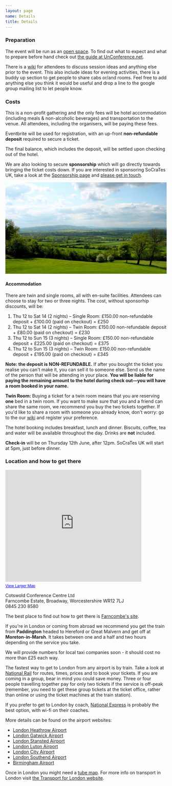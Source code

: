 ```yaml
---
layout: page
name: Details
title: Details
---
```


### Preparation

The event will be run as an [open space][Open-space technology]. To find out what to expect and what to prepare before hand check out [the guide at UnConference.net][How to prepare to attend an unconference].

There is a <a href="https://github.com/lscc/socrates-uk/wiki">wiki</a> for attendees to discuss session ideas and anything else prior to the event. This also include ideas for evening activities, there is a buddy up section to get people to share cabs or/and rooms. Feel free to add anything else you think it would be useful and drop a line to the google group mailing list to let people know.

[Open-space technology]: http://en.wikipedia.org/wiki/Open-space_technology
[How to prepare to attend an unconference]: http://www.unconference.net/unconferencing-how-to-prepare-to-attend-an-unconference/

### Costs

This is a non-profit gathering and the only fees will be hotel accommodation (including meals & non-alcoholic beverages) and transportation to the venue. All attendees, including the organisers, will be paying these fees.

Eventbrite will be used for registration, with an up-front **non-refundable deposit** required to secure a ticket.

The final balance, which includes the deposit, will be settled upon checking out of the hotel.

We are also looking to secure **sponsorship** which will go directly towards bringing the ticket costs down. If you are interested in sponsoring SoCraTes UK, take a look at the [Sponsorship page][Sponsorship] and [please get in touch][info@socratesuk.org].

<img src="img/farncombe/countryside.jpg" width="700"/>

[Sponsorship]: sponsorship.html
[info@socratesuk.org]: mailto:info@socratesuk.org

#### Accommodation

There are twin and single rooms, all with en-suite facilities. Attendees can choose to stay for two or three nights. The cost, without sponsorhip discounts, will be:

1. Thu 12 to Sat 14 (2 nights) – Single Room: £150.00 non-refundable deposit + £100.00 (paid on checkout) = £250
2. Thu 12 to Sat 14 (2 nights) – Twin Room: £150.00 non-refundable deposit + £80.00 (paid on checkout) = £230
3. Thu 12 to Sun 15 (3 nights) – Single Room: £150.00 non-refundable deposit + £225.00 (paid on checkout) = £375
4. Thu 12 to Sun 15 (3 nights) – Twin Room: £150.00 non-refundable deposit + £195.00 (paid on checkout) = £345

**Note: the deposit is NON-REFUNDABLE.** If after you bought the ticket you realise you can't make it, you can sell it to someone else. Send us the name of the person that will be attending in your place. **You will be liable for paying the remaining amount to the hotel during check out—you will have a room booked in your name.**

**Twin Room:** Buying a ticket for a twin room means that you are reserving **one** bed in a twin room. If you want to make sure that you and a friend can share the same room, we recommend you buy the two tickets together. If you'd like to share a room with someone you already know, don't worry: go to the our <a href='https://github.com/lscc/socrates-uk/wiki'>wiki</a> and register your preference.

The hotel booking includes breakfast, lunch and dinner. Biscuits, coffee, tea and water will be available throughout the day. Drinks are **not** included.

**Check-in** will be on Thursday 12th June, after 12pm. SoCraTes UK will start at 5pm, just before dinner.

### Location and how to get there

<div>
<iframe width="425" height="350" frameborder="0" scrolling="no" marginheight="0" marginwidth="0" src="https://maps.google.co.uk/maps?f=q&amp;source=s_q&amp;hl=en&amp;geocode=&amp;q=Cotswold+Conference+Centre+Ltd,+Broadway+WR12+7LJ&amp;aq=0&amp;oq=Cotswold+Conferen,+wr12+7lj&amp;sll=52.035457,-1.944066&amp;sspn=0.138127,0.357399&amp;ie=UTF8&amp;hq=Cotswold+Conference+Centre+Ltd,&amp;hnear=WR12+7LJ,+United+Kingdom&amp;ll=52.040427,-1.834552&amp;spn=0.008632,0.022337&amp;t=m&amp;z=14&amp;iwloc=A&amp;cid=5331473797676257017&amp;output=embed">&nbsp;</iframe><br /><small><a href="https://maps.google.co.uk/maps?f=q&amp;source=embed&amp;hl=en&amp;geocode=&amp;q=Cotswold+Conference+Centre+Ltd,+Broadway+WR12+7LJ&amp;aq=0&amp;oq=Cotswold+Conferen,+wr12+7lj&amp;sll=52.035457,-1.944066&amp;sspn=0.138127,0.357399&amp;ie=UTF8&amp;hq=Cotswold+Conference+Centre+Ltd,&amp;hnear=WR12+7LJ,+United+Kingdom&amp;ll=52.040427,-1.834552&amp;spn=0.008632,0.022337&amp;t=m&amp;z=14&amp;iwloc=A&amp;cid=5331473797676257017" style="color:#0000FF;text-align:left">View Larger Map</a></small>
</div>

Cotswold Conference Centre Ltd<br/>
Farncombe Estate, Broadway, Worcestershire WR12 7LJ<br/>
0845 230 8580

The best place to find out how to get there is [Farncombe's site][Farncombe Estate].

[Farncombe Estate]: http://cotswoldconferencecentre.com/location/how-to-get-here/farncombe-estate/

If you're in London or coming from abroad we recommend you get the train from **Paddington** headed to Hereford or Great Malvern and get off at **Moreton-in-Marsh**. It takes between one and a half and two hours depending on the service you take.

We will provide numbers for local taxi companies soon - it should cost no more than £25 each way.

The fastest way to get to London from any airport is by train. Take a look at [National Rail][] for routes, times, prices and to book your tickets. If you are coming in a group, bear in mind you could save money. Three or four people travelling together pay for only two tickets if the service is off-peak (remember, you need to get these group tickets at the ticket office, rather than online or using the ticket machines at the train station).

If you prefer to get to London by coach, [National Express][National Express from airports] is probably the best option, with wi-fi on their coaches.

More details can be found on the airport websites:

- [London Heathrow Airport][]
- [London Gatwick Airport][]
- [London Stansted Airport][]
- [London Luton Airport][]
- [London City Airport][]
- [London Southend Airport][]
- [Birmingham Airport][]

Once in London you might need a [tube map][Tube Map]. For more info on transport in London visit [the Transport for London website][Transport for London].

[National Rail]: http://www.nationalrail.co.uk/
[National Express from airports]: http://www.nationalexpress.com/wherewego/airports/index.aspx
[Tube Map]: http://www.tfl.gov.uk/assets/downloads/standard-tube-map.pdf
[Transport for London]: http://www.tfl.gov.uk/

[London Heathrow Airport]: http://www.heathrowairport.com/transport-and-directions/getting-into-london
[London Gatwick Airport]: http://www.gatwickairport.com/transport/to-london/
[London Stansted Airport]: http://www.stanstedairport.com/transport-and-directions/stansted-to-central-london
[London Luton Airport]: http://www.london-luton.co.uk/en/airport/
[London City Airport]: http://www.londoncityairport.com/visitingtheairport/page/publictransport
[London Southend Airport]: http://www.southendairport.com/getting-here/
[Birmingham Airport]: http://www.birminghamairport.co.uk/transport-and-directions.aspx
